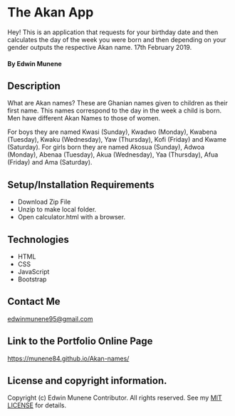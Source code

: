 # The Akan App
Hey! This is an application that requests for your birthday date and then calculates the day of the week you were born and then depending on your gender outputs the respective Akan name. 17th February 2019.
#### By Edwin Munene
## Description
What are Akan names? 
  These are Ghanian names given to children as their first name. This names correspond to the day in the week a child is born. Men have different Akan Names to those of women.
  
  For boys they are named Kwasi (Sunday), Kwadwo (Monday), Kwabena (Tuesday), Kwaku (Wednesday), Yaw (Thursday), Kofi (Friday) and Kwame (Saturday).
  For girls born they are named Akosua (Sunday), Adwoa (Monday), Abenaa (Tuesday), Akua (Wednesday), Yaa (Thursday), Afua (Friday) and Ama (Saturday).

## Setup/Installation Requirements
* Download Zip File
* Unzip to make local folder.
* Open calculator.html with a browser.
## Technologies
* HTML
* CSS
* JavaScript
* Bootstrap
## Contact Me
edwinmunene95@gmail.com
## Link to the Portfolio Online Page
https://munene84.github.io/Akan-names/
## License and copyright information.
Copyright (c) Edwin Munene Contributor. All rights reserved. See my [MIT LICENSE](https://https://munene84.github.io/Akan-names//blob/master/LICENSE.txt) for details.
